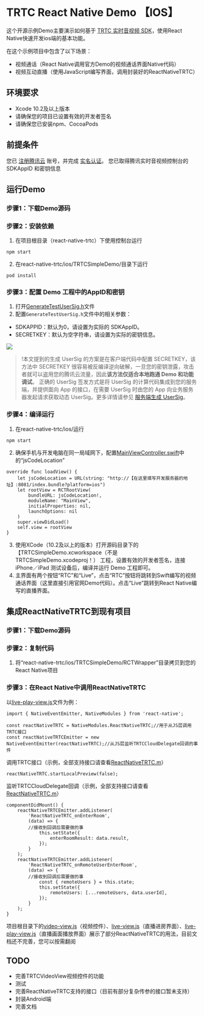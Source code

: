 # TRTC React Native Demo 【IOS】

这个开源示例Demo主要演示如何基于 [TRTC 实时音视频 SDK](https://cloud.tencent.com/document/product/647/32689)，使用React Native快速开发ios端的基本功能。

在这个示例项目中包含了以下场景：

- 视频通话（React Native调用官方Demo的视频通话界面Native代码）
- 视频互动直播（使用JavaScript编写界面，调用封装好的ReactNativeTRTC）

## 环境要求
- Xcode 10.2及以上版本
- 请确保您的项目已设置有效的开发者签名
- 请确保您已安装npm、CocoaPods

## 前提条件
您已 [注册腾讯云](https://cloud.tencent.com/document/product/378/17985) 账号，并完成 [实名认证](https://cloud.tencent.com/document/product/378/3629)。
您已取得腾讯实时音视频控制台的 SDKAppID 和密钥信息

## 运行Demo
### 步骤1：下载Demo源码

### 步骤2：安装依赖
1. 在项目根目录（react-native-trtc）下使用控制台运行
```
npm start
```

2. 在react-native-trtc/ios/TRTCSimpleDemo/目录下运行
```
pod install
```

### 步骤3：配置 Demo 工程中的AppID和密钥
1. 打开[GenerateTestUserSig.h](ios/TRTCSimpleDemo/debug/GenerateTestUserSig.h)文件
2. 配置`GenerateTestUserSig.h`文件中的相关参数：
  <ul><li>SDKAPPID：默认为0，请设置为实际的 SDKAppID。</li>
  <li>SECRETKEY：默认为空字符串，请设置为实际的密钥信息。</li></ul> 
    <img src="https://main.qcloudimg.com/raw/15d986c5f4bc340e555630a070b90d63.png">

>!本文提到的生成 UserSig 的方案是在客户端代码中配置 SECRETKEY，该方法中 SECRETKEY 很容易被反编译逆向破解，一旦您的密钥泄露，攻击者就可以盗用您的腾讯云流量，因此**该方法仅适合本地跑通 Demo 和功能调试**。
>正确的 UserSig 签发方式是将 UserSig 的计算代码集成到您的服务端，并提供面向 App 的接口，在需要 UserSig 时由您的 App 向业务服务器发起请求获取动态 UserSig。更多详情请参见 [服务端生成 UserSig](https://cloud.tencent.com/document/product/647/17275#Server)。

### 步骤4：编译运行
1. 在react-native-trtc/ios/运行
```
npm start
```
2. 确保手机与开发电脑在同一局域网下，配置[MainViewController.swift](react-native-trtc/ios/TRTCSimpleDemo/Main/MainViewController.swift )中的“jsCodeLocation”
```
override func loadView() {
    let jsCodeLocation = URL(string: "http://【在这里填写开发服务器的地址】:8081/index.bundle?platform=ios")
    let rootView = RCTRootView(
        bundleURL: jsCodeLocation!,
        moduleName: "MainView",
        initialProperties: nil,
        launchOptions: nil
    )
    super.viewDidLoad()
    self.view = rootView
}
```
3. 使用XCode（10.2及以上的版本）打开源码目录下的【TRTCSimpleDemo.xcworkspace（不是TRTCSimpleDemo.xcodeproj！） 工程，设置有效的开发者签名，连接 iPhone／iPad 测试设备后，编译并运行 Demo 工程即可。
4. 主界面有两个按钮“RTC”和“Live”，点击“RTC”按钮将跳转到Swift编写的视频通话界面（这里直接引用官网Demo代码）。点击“Live”跳转到React Native编写的直播界面。

## 集成ReactNativeTRTC到现有项目
### 步骤1：下载Demo源码

### 步骤2：复制代码
1. 将“react-native-trtc/ios/TRTCSimpleDemo/RCTWrapper”目录拷贝到您的React Native项目

### 步骤3：在React Native中调用ReactNativeTRTC
以[live-play-view.js](live-play-view.js)文件为例：
```
import { NativeEventEmitter, NativeModules } from 'react-native';

const reactNativeTRTC = NativeModules.ReactNativeTRTC;//用于从JS层调用TRTC接口
const reactNativeTRTCEmitter = new NativeEventEmitter(reactNativeTRTC);//从JS层监听TRTCCloudDelegate回调的事件
```
调用TRTC接口（示例，全部支持接口请查看[ReactNativeTRTC.m](ios/TRTCSimpleDemo/RCTWrapper/ReactNativeTRTC.m)）
```
reactNativeTRTC.startLocalPreview(false);
```
监听TRTCCloudDelegate回调（示例，全部支持接口请查看[ReactNativeTRTC.m](ios/TRTCSimpleDemo/RCTWrapper/ReactNativeTRTC.m)）
```
componentDidMount() {
    reactNativeTRTCEmitter.addListener(
        'ReactNativeTRTC_onEnterRoom',
        (data) => {
        //接收到回调后需要做的事
            this.setState({
                enterRoomResult: data.result,
            });
        }
    );
    reactNativeTRTCEmitter.addListener(
        'ReactNativeTRTC_onRemoteUserEnterRoom',
        (data) => {
        //接收到回调后需要做的事
            const { remoteUsers } = this.state;
            this.setState({
                remoteUsers: [...remoteUsers, data.userId],
            });
        }
    );
}
```
项目根目录下的[video-view.js](video-view.js)（视频控件）、[live-view.js](live-view.js)（直播进房界面）、[live-play-view.js](live-play-view.js)（直播画面播放界面）展示了部分ReactNativeTRTC的用法，目前文档还不完善，您可以按需翻阅
## TODO
- 完善TRTCVideoView视频控件的功能
- 测试
- 完善ReactNativeTRTC支持的接口（目前有部分复杂传参的接口暂未支持）
- 封装Android端
- 完善文档


